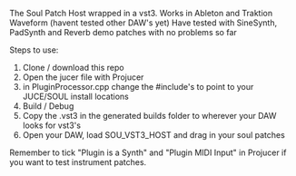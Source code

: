 The Soul Patch Host wrapped in a vst3. Works in Ableton and Traktion Waveform (havent tested other DAW's yet)
Have tested with SineSynth, PadSynth and Reverb demo patches with no problems so far

Steps to use:

1. Clone / download this repo
2. Open the jucer file with Projucer
3. in PluginProcessor.cpp change the #include's to point to your JUCE/SOUL install locations
4. Build / Debug
5. Copy the  .vst3 in the generated builds folder to wherever your DAW looks for vst3's
6. Open your DAW, load SOU_VST3_HOST and drag in your soul patches

Remember to tick "Plugin is a Synth" and "Plugin MIDI Input" in Projucer if you want to test instrument patches.
